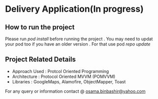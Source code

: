 # Delivery Application(In progress)

## How to run the project
  Please run *pod install* before running the project . You may need to updat your pod too if you have an older version . For that use pod *repo update*  

## Project Related Details
- Approach Used : Protcol Oriented Programming 
- Architecture : Protocol Oriented MVVM (POMVVM)
- Libraries : GoogleMaps, Alamofire, ObjectMapper, Toast


For any query or information contact @ osama.binbashir@yahoo.com
